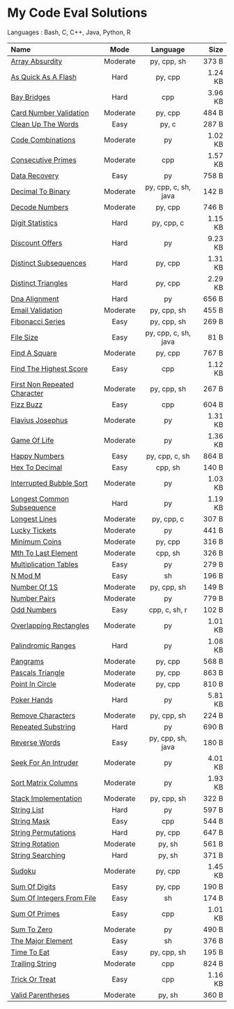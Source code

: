 # My Code Eval Solutions
Languages : Bash, C, C++, Java, Python, R

Name  | Mode | Language | Size
:--|:-:|:-:|--:
[Array Absurdity](02-moderate/array_absurdity) | Moderate | py, cpp, sh | 373 B 
[As Quick As A Flash](01-hard/as_quick_as_a_flash) | Hard | py, cpp | 1.24 KB 
[Bay Bridges](01-hard/bay_bridges) | Hard | cpp | 3.96 KB 
[Card Number Validation](02-moderate/card_number_validation) | Moderate | py, cpp | 484 B 
[Clean Up The Words](03-easy/clean_up_the_words) | Easy | py, c | 287 B 
[Code Combinations](02-moderate/code_combinations) | Moderate | py | 1.02 KB 
[Consecutive Primes](02-moderate/consecutive_primes) | Moderate | cpp | 1.57 KB 
[Data Recovery](03-easy/data_recovery) | Easy | py | 758 B 
[Decimal To Binary](02-moderate/decimal_to_binary) | Moderate | py, cpp, c, sh, java | 142 B 
[Decode Numbers](02-moderate/decode_numbers) | Moderate | py, cpp | 746 B 
[Digit Statistics](01-hard/digit_statistics) | Hard | py, cpp, c | 1.15 KB 
[Discount Offers](01-hard/discount_offers) | Hard | py | 9.23 KB 
[Distinct Subsequences](01-hard/distinct_subsequences) | Hard | py, cpp | 1.31 KB 
[Distinct Triangles](01-hard/distinct_triangles) | Hard | py, cpp | 2.29 KB 
[Dna Alignment](01-hard/dna_alignment) | Hard | py | 656 B 
[Email Validation](02-moderate/email_validation) | Moderate | py, cpp, sh | 455 B 
[Fibonacci Series](03-easy/fibonacci_series) | Easy | py, cpp, sh | 269 B 
[File Size](03-easy/file_size) | Easy | py, cpp, c, sh, java | 81 B 
[Find A Square](02-moderate/find_a_square) | Moderate | py, cpp | 767 B 
[Find The Highest Score](03-easy/find_the_highest_score) | Easy | cpp | 1.12 KB 
[First Non Repeated Character](02-moderate/first_non-repeated_character) | Moderate | py, cpp, sh | 267 B 
[Fizz Buzz](03-easy/fizz_buzz) | Easy | cpp | 604 B 
[Flavius Josephus](02-moderate/flavius_josephus) | Moderate | py | 1.31 KB 
[Game Of Life](02-moderate/game_of_life) | Moderate | py | 1.36 KB 
[Happy Numbers](03-easy/happy_numbers) | Easy | py, cpp, c, sh | 864 B 
[Hex To Decimal](03-easy/hex_to_decimal) | Easy | cpp, sh | 140 B 
[Interrupted Bubble Sort](02-moderate/interrupted_bubble_sort) | Moderate | py | 1.03 KB 
[Longest Common Subsequence](01-hard/longest_common_subsequence) | Hard | py | 1.19 KB 
[Longest Lines](02-moderate/longest_lines) | Moderate | py, cpp, c | 307 B 
[Lucky Tickets](02-moderate/lucky_tickets) | Moderate | py | 441 B 
[Minimum Coins](02-moderate/minimum_coins) | Moderate | py, cpp | 316 B 
[Mth To Last Element](02-moderate/mth_to_last_element) | Moderate | cpp, sh | 326 B 
[Multiplication Tables](03-easy/multiplication_tables) | Easy | py | 279 B 
[N Mod M](03-easy/n_mod_m) | Easy | sh | 196 B 
[Number Of 1S](02-moderate/number_of_1s) | Moderate | py, cpp, sh | 149 B 
[Number Pairs](02-moderate/number_pairs) | Moderate | py | 779 B 
[Odd Numbers](03-easy/odd_numbers) | Easy | cpp, c, sh, r | 102 B 
[Overlapping Rectangles](02-moderate/overlapping_rectangles) | Moderate | py | 1.01 KB 
[Palindromic Ranges](01-hard/palindromic_ranges) | Hard | py | 1.08 KB 
[Pangrams](02-moderate/pangrams) | Moderate | py, cpp | 568 B 
[Pascals Triangle](02-moderate/pascals_triangle) | Moderate | py, cpp | 863 B 
[Point In Circle](02-moderate/point_in_circle) | Moderate | py, cpp | 810 B 
[Poker Hands](01-hard/poker_hands) | Hard | py | 5.81 KB 
[Remove Characters](02-moderate/remove_characters) | Moderate | py, cpp, sh | 224 B 
[Repeated Substring](01-hard/repeated_substring) | Hard | py | 690 B 
[Reverse Words](03-easy/reverse_words) | Easy | py, cpp, sh, java | 180 B 
[Seek For An Intruder](02-moderate/seek_for_an_intruder) | Moderate | py | 4.01 KB 
[Sort Matrix Columns](02-moderate/sort_matrix_columns) | Moderate | py | 1.93 KB 
[Stack Implementation](02-moderate/stack_implementation) | Moderate | py, cpp, sh | 322 B 
[String List](01-hard/string_list) | Hard | py | 597 B 
[String Mask](03-easy/string_mask) | Easy | cpp | 544 B 
[String Permutations](01-hard/string_permutations) | Hard | py, cpp | 647 B 
[String Rotation](02-moderate/string_rotation) | Moderate | py, sh | 561 B 
[String Searching](01-hard/string_searching) | Hard | py, sh | 371 B 
[Sudoku](02-moderate/sudoku) | Moderate | py, cpp | 1.45 KB 
[Sum Of Digits](03-easy/sum_of_digits) | Easy | py, cpp | 190 B 
[Sum Of Integers From File](03-easy/sum_of_integers_from_file) | Easy | sh | 174 B 
[Sum Of Primes](03-easy/sum_of_primes) | Easy | cpp | 1.01 KB 
[Sum To Zero](02-moderate/sum_to_zero) | Moderate | py | 490 B 
[The Major Element](03-easy/the_major_element) | Easy | sh | 376 B 
[Time To Eat](03-easy/time_to_eat) | Easy | py, cpp, sh | 195 B 
[Trailing String](02-moderate/trailing_string) | Moderate | cpp | 824 B 
[Trick Or Treat](03-easy/trick_or_treat) | Easy | cpp | 1.16 KB 
[Valid Parentheses](02-moderate/valid_parentheses) | Moderate | py, sh | 360 B 
